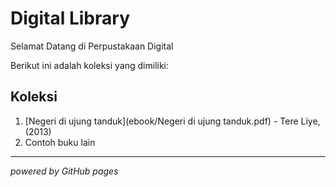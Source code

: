 # Digital Library

Selamat Datang di Perpustakaan Digital

Berikut ini adalah koleksi yang dimiliki:
## Koleksi

1. [Negeri di ujung tanduk](ebook/Negeri di ujung tanduk.pdf) - Tere Liye, (2013)
2. Contoh buku lain

---

*powered by GitHub pages*
